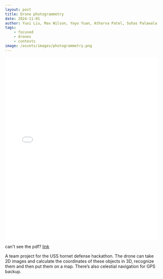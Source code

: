 ```yaml
---
layout: post
title: Drone photogrammetry
date: 2024-11-01
author: Yuxi Liu, Max Wilson, Yoyo Yuan, Atharva Patel, Suhas Palawala, Abhijith Varma Mudunuri
tags:
    - focused
    - drones
    - contests
image: /assets/images/photogrammetry.png
---
```


<div class="pdf-container">
    <iframe src="/assets/images/drone-photogrammetry.pdf" width="100%" height="600px" style="border: none;"></iframe>
</div>

<p>can't see the pdf? <a href="https://www.canva.com/design/DAGXbvWWSyM/0RovokokfuZ6KLHwRUZMgg/edit" target="_blank">link</a></p>

A team project for the USS hornet defense hackathon. The drone can take 2D images and calculate the coordinates of these objects in 3D, recognize them and then put them on a map. There’s also celestial navigation for GPS backup.
